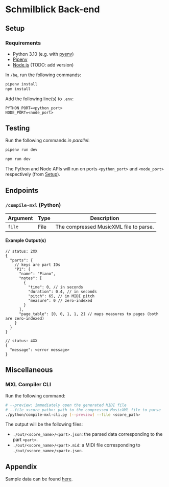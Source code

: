 # Schmilblick Back-end

## Setup

### Requirements

- Python 3.10 (e.g. with [pyenv](https://github.com/pyenv/pyenv))
- [Pipenv](https://pipenv.pypa.io/en/latest/)
- [Node.js](https://nodejs.org/en) (TODO: add version)

In `/be`, run the following commands:

```sh
pipenv install
npm install
```

Add the following line(s) to `.env`:

```
PYTHON_PORT=<python_port>
NODE_PORT=<node_port>
```

## Testing

Run the following commands _in parallel_:

```sh
pipenv run dev
```

```sh
npm run dev
```

The Python and Node APIs will run on ports `<python_port>` and `<node_port>` respectively (from [Setup](#setup)).

## Endpoints

### `/compile-mxl` (Python)

| Argument | Type | Description                            |
| -------- | ---- | -------------------------------------- |
| `file`   | File | The compressed MusicXML file to parse. |

#### Example Output(s)

```jsonc
// status: 2XX
{
  "parts": {
    // keys are part IDs
    "P1": {
      "name": "Piano",
      "notes": [
        {
          "time": 0, // in seconds
          "duration": 0.4, // in seconds
          "pitch": 65, // in MIDI pitch
          "measure": 0 // zero-indexed
        }
      ],
      "page_table": [0, 0, 1, 1, 2] // maps measures to pages (both are zero-indexed)
    }
  }
}
```

```jsonc
// status: 4XX
{
  "message": <error message>
}
```

## Miscellaneous

### MXL Compiler CLI

Run the following command:

```sh
# --preview: immediately open the generated MIDI file
# --file <score_path>: path to the compressed MusicXML file to parse
./python/compile-mxl-cli.py [--preview] --file <score_path>
```

The output will be the following files:

- `./out/<score_name>/<part>.json`: the parsed data corresponding to the part `<part>`.
- `./out/<score_name>/<part>.mid`: a MIDI file corresponding to `./out/<score_name>/<part>.json`.

## Appendix

Sample data can be found [here](https://drive.google.com/drive/folders/19GXoGG40P6MN9dCoI2gPH88HKLXORbpS?usp=drive_link).
